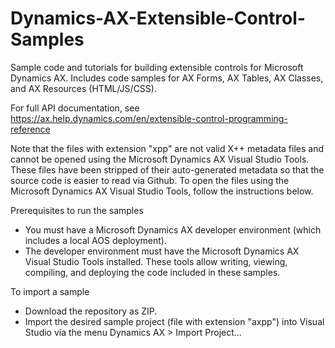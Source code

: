 # Dynamics-AX-Extensible-Control-Samples
Sample code and tutorials for building extensible controls for Microsoft Dynamics AX. Includes code samples for AX Forms, AX Tables, AX Classes, and AX Resources (HTML/JS/CSS).

For full API documentation, see https://ax.help.dynamics.com/en/extensible-control-programming-reference

Note that the files with extension "xpp" are not valid X++ metadata files and cannot be opened using the Microsoft Dynamics AX Visual Studio Tools. These files have been stripped of their auto-generated metadata so that the source code is easier to read via Github. To open the files using the Microsoft Dynamics AX Visual Studio Tools, follow the instructions below.

Prerequisites to run the samples 
- You must have a Microsoft Dynamics AX developer environment (which includes a local AOS deployment). 
- The developer environment must have the Microsoft Dynamics AX Visual Studio Tools installed. These tools allow writing, viewing, compiling, and deploying the code included in these samples.

To import a sample
- Download the repository as ZIP.
- Import the desired sample project (file with extension "axpp") into Visual Studio via the menu Dynamics AX > Import Project...
